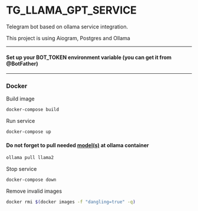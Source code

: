 # TG_LLAMA_GPT_SERVICE

Telegram bot based on ollama service integration.

This project is using Aiogram, Postgres and Ollama

---

#### Set up your BOT_TOKEN environment variable (you can get it from @BotFather)

---

### Docker
Build image
```bash
docker-compose build
```

Run service
```bash
docker-compose up
```

#### Do not forget to pull needed [model(s)](https://ollama.com/library) at ollama container
```bash
ollama pull llama2
```

Stop service
```bash
docker-compose down
```

Remove invalid images 
```bash
docker rmi $(docker images -f "dangling=true" -q)
```